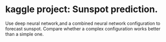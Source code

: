 # kaggle project: Sunspot prediction. 

Use deep neural network,and a combined neural network configuration to forecast sunspot. Compare whether a complex configuration works better than a simple one.
